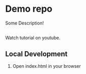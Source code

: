 # Demo repo

Some Description!

##

Watch tutorial on youtube.

## Local Development

1. Open index.html in your browser